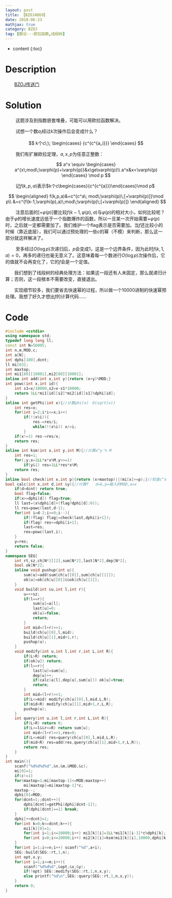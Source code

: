 ```yaml
---
layout: post
title: 【BZOJ4869】
date: 2018-06-23
mathjax: true
category: BZOJ
tag: [数论---欧拉函数,线段树]
---
```

* content
{:toc}
# Description

　　[BZOJ传送门](https://www.lydsy.com/JudgeOnline/problem.php?id=4869)



# Solution

​	　　这题涉及到指数嵌套堆叠，可能可以用欧拉函数解决。

​	　　试想一个数$a_i$经过$k$次操作后会变成什么？

$$
k个c\;\;
\begin{cases}
{c^{c^{a_i}}}
\end{cases}
$$

​	　　我们有扩展欧拉定理，$a,x,p$为任意正整数：

$$
a^x \equiv
\begin{cases}
a^{x\;mod\;\varphi(p)+\varphi(p)}&x\ge\varphi(p)\\
a^x&x<\varphi(p)
\end{cases}
\mod p
$$

​	　　记$f(k,p,a)$表示$k个c\begin{cases}{c^{c^{a}}}\end{cases}\mod p$

$$
\begin{aligned}
f(k,p,a)&=c^{c^a\; mod\;\varphi(p)\;[+\varphi(p)]}\mod  p\\
&=c^{f(k-1,\varphi(p),a)\;mod\;\varphi(p)\;[+\varphi(p)]}
\end{aligned}
$$

​	　　注意后面的$[+\varphi(p)]$要比较$f(k-1,\varphi(p),a)$与$\varphi(p)$的相对大小，如何比较呢？由于$\varphi$的增长速度远低于一个指数爆炸的函数，所以一旦某一次开始需要$+\varphi(p)$时，之后就一定都需要加了。我们维护一个flag表示是否需要加。当$f$还比较小的时候（靠近底层），我们可以通过预处理的一些$c$的幂（不模）来判断，那么这一部分就这样解决了。

​	　　至多经过$O(\log p)$次递归后，$p$会变成1，这是一个边界条件，因为此时$f(k,1,a)=0$，再多的递归也毫无意义了。这意味着每一个数进行$O(\log p)$次操作后，它的值就不会再变化了，它的$f$会是一个定值。

​	　　我们想到了线段树的经典处理方法：如果这一段还有人未固定，那么就递归计算；否则，这一段根本不需要改变，直接退出。

​	　　实现细节较多，我们要省去快速幂的过程，所以做一个10000进制的快速幂预处理。我想了好久才想出$f$的计算代码......



# Code

```c++
#include <cstdio>
using namespace std;
typedef long long ll;
const int N=50005;
int n,m,MOD,c;
int a[N];
int dphi[100],dcnt;
ll mi[63];
int maxtop;
int mi1[80][10001],mi2[80][10001];
inline int add(int x,int y){return (x+y)%MOD;}
int powc(int x,int id){
	int s1=x/10000,s2=x-s1*10000;
	return 1LL*mi1[id][s2]*mi2[id][s1]%dphi[id];
}
inline int getPhi(int x){//计算phi(x)　O(sqrt(x))
	int res=x;
	for(int i=2;i*i<=x;i++)
		if(!(x%i)){
			res-=res/i;
			while(!(x%i)) x/=i;
		}
	if(x!=1) res-=res/x;
	return res;
}
inline int ksm(int x,int y,int M){//计算x^y % M
	int res=1;
	for(;y;x=1LL*x*x%M,y>>=1)
		if(y&1) res=1LL*res*x%M;
	return res;
}
inline bool check(int x,int p){return (x>maxtop)||(mi[x]>=p);}//检查c^x是否大于等于p
bool calc(int x,int d,int &y){//计算f   d=k,p=输入的MOD,a=x
	if(d>dcnt) return true;
	bool flag=false;
	if(x>=dphi[d]) flag=true;
	ll last=(x%dphi[d]+(flag?dphi[d]:0));
	ll res=powc(last,d-1);
	for(int i=d-2;i>=0;i--){
		if(!flag) flag|=check(last,dphi[i+1]);
		if(flag) res+=dphi[i+1];
		last=res;
		res=powc(last,i);
	}
	y=res;
	return false;
}
namespace SEG{
	int rt,sz,ch[N*2][2],sum[N*2],last[N*2],dep[N*2];
	bool ok[N*2];
	inline void pushup(int u){
		sum[u]=add(sum[ch[u][0]],sum[ch[u][1]]);
		ok[u]=ok[ch[u][0]]&&ok[ch[u][1]];
	}
	void build(int &u,int l,int r){
		u=++sz;
		if(l==r){
			sum[u]=a[l];
			last[u]=0;
			ok[u]=false;
			return;
		}
		int mid=(l+r)>>1;
		build(ch[u][0],l,mid);
		build(ch[u][1],mid+1,r);
		pushup(u);
	}
	void modify(int u,int l,int r,int L,int R){
		if(L>R) return;
		if(ok[u]) return;
		if(l==r){
			last[u]=sum[u];
			dep[u]++;
			if(calc(a[l],dep[u],sum[u])) ok[u]=true;
			return;
		}
		int mid=(l+r)>>1;
		if(L<=mid) modify(ch[u][0],l,mid,L,R);
		if(mid<R) modify(ch[u][1],mid+1,r,L,R);
		pushup(u);
	}
	int query(int u,int l,int r,int L,int R){
		if(L>R) return 0;
		if(L<=l&&r<=R) return sum[u];
		int mid=(l+r)>>1,res=0;
		if(L<=mid) res=query(ch[u][0],l,mid,L,R);
		if(mid<R) res=add(res,query(ch[u][1],mid+1,r,L,R));
		return res;
	}
}
int main(){
	scanf("%d%d%d%d",&n,&m,&MOD,&c);
	mi[0]=1;
	if(c!=1)
	for(maxtop=1;mi[maxtop-1]<=MOD;maxtop++) 
		mi[maxtop]=mi[maxtop-1]*c;
	maxtop--;
	dphi[0]=MOD;
	for(dcnt=1;;dcnt++){
		dphi[dcnt]=getPhi(dphi[dcnt-1]);
		if(dphi[dcnt]==1) break;
	}
	dphi[++dcnt]=1;
	for(int k=0;k<=dcnt;k++){
		mi1[k][0]=1;
		for(int i=1;i<=10000;i++) mi1[k][i]=1LL*mi1[k][i-1]*c%dphi[k];
		for(int i=0;i<=10000;i++) mi2[k][i]=ksm(mi1[k][i],10000,dphi[k]);
	}
	for(int i=1;i<=n;i++) scanf("%d",a+i);
	SEG::build(SEG::rt,1,n);
	int opt,x,y;
	for(int i=1;i<=m;i++){
		scanf("%d%d%d",&opt,&x,&y);
		if(!opt) SEG::modify(SEG::rt,1,n,x,y);
		else printf("%d\n",SEG::query(SEG::rt,1,n,x,y));
	}
	return 0;
}
```



